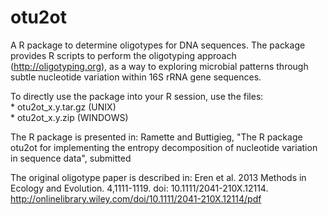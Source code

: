 otu2ot
======

A R package to determine oligotypes for DNA sequences.
The package provides R scripts to perform the oligotyping approach 
(http://oligotyping.org), as a way to exploring microbial patterns through 
subtle nucleotide variation within 16S rRNA gene sequences. 

To directly use the package into your R session, use the files:   
		* otu2ot_x.y.tar.gz (UNIX)   
		* otu2ot_x.y.zip (WINDOWS)


The R package is presented in: 
Ramette and Buttigieg, "The R package otu2ot for implementing the entropy decomposition of nucleotide 
variation in sequence data", submitted


The original oligotype paper is described in: 
Eren et al. 2013 Methods in Ecology and Evolution. 4,1111-1119. doi: 10.1111/2041-210X.12114.
http://onlinelibrary.wiley.com/doi/10.1111/2041-210X.12114/pdf

